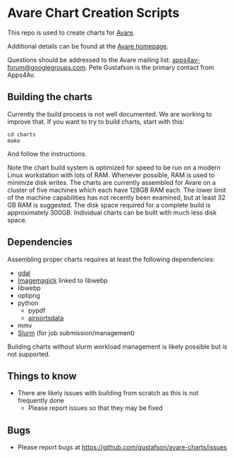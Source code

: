 # Avare Chart Creation Scripts

This repo is used to create charts for
[Avare](https://play.google.com/store/apps/details?id=com.ds.Avare&hl=en_US).

Additional details can be found at the [Avare homepage](https://www.apps4av.com/).

Questions should be addressed to the Avare mailing list:
apps4av-forum@googlegroups.com.  Pete Gustafson is the primary contact
from Apps4Av.

## Building the charts

Currently the build process is not well documented.  We are working to
 improve that.  If you want to try to build charts, start with this:

```console
cd charts
make
```

And follow the instructions.

Note the chart build system is optimized for speed to be run on a
modern Linux workstation with lots of RAM.  Whenever possible, RAM is
used to minimize disk writes.  The charts are currently assembled for
Avare on a cluster of five machines which each have 128GB RAM each.
The lower limit of the machine capabilities has not recently been
examined, but at least 32 GB RAM is suggested.  The disk space
required for a complete build is approximately 300GB.  Individual
charts can be built with much less disk space.

## Dependencies

Assembling proper charts requires at least the following dependencies:

-   [gdal](gdal.org)
-   [Imagemagick](https://imagemagick.org/index.php) linked to libwebp
-   libwebp
-   optipng
-   python
    -   pypdf
    -   [airportsdata](https://pypi.org/project/airportsdata/)
-   mmv
-   [Slurm](https://slurm.schedmd.com/documentation.html) (for job submission/management)


Building charts without slurm workload management is likely possible but is not supported.

## Things to know

-   There are likely issues with building from scratch as this is not frequently done
    -   Please report issues so that they may be fixed

## Bugs

-   Please report bugs at https://github.com/gustafson/avare-charts/issues
